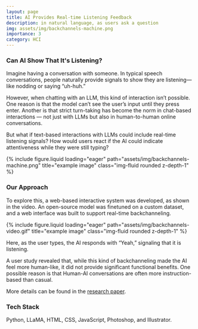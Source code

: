 ```yaml
---
layout: page
title: AI Provides Real-time Listening Feedback
description: in natural language, as users ask a question
img: assets/img/backchannels-machine.png
importance: 3
category: HCI
---
```


<h3>Can AI Show That It's Listening?</h3>

Imagine having a conversation with someone. In typical speech conversations, people naturally provide signals to show they are listening—like nodding or saying “uh-huh.”

However, when chatting with an LLM, this kind of interaction isn’t possible. One reason is that the model can’t see the user’s input until they press enter. Another is that strict turn-taking has become the norm in chat-based interactions — not just with LLMs but also in human-to-human online conversations.

But what if text-based interactions with LLMs could include real-time listening signals? How would users react if the AI could indicate attentiveness while they were still typing?

<div class="row">
    <div class="col-sm mt-3 mt-md-0">
        {% include figure.liquid loading="eager" path="assets/img/backchannels-machine.png" title="example image" class="img-fluid rounded z-depth-1" %}
    </div>
</div>

<h3>Our Approach</h3>

To explore this, a web-based interactive system was developed, as shown in the video. An open-source model was finetuned on a custom dataset, and a web interface was built to support real-time backchanneling.

<div class="row">
    <div class="col-sm mt-3 mt-md-0">
        {% include figure.liquid loading="eager" path="assets/img/backchannels-video.gif" title="example image" class="img-fluid rounded z-depth-1" %}
    </div>
</div>

Here, as the user types, the AI responds with “Yeah,” signaling that it is listening.

A user study revealed that, while this kind of backchanneling made the AI feel more human-like, it did not provide significant functional benefits. One possible reason is that Human-AI conversations are often more instruction-based than casual.

More details can be found in the [research paper](https://arxiv.org/abs/2501.18103).

<h3>Tech Stack</h3>
Python, LLaMA, HTML, CSS, JavaScript, Photoshop, and Illustrator.
